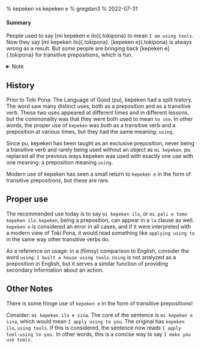 % kepeken vs kepeken e
% gregdan3
% 2022-07-31

#### Summary

People used to say [mi kepeken e ilo]{.tokipona} to mean `I am using tools.` Now they say
[mi kepeken ilo]{.tokipona}. [kepeken e]{.tokipona} is always wrong as a result. But some people are
bringing back [kepeken e]{.tokipona} for transitive prepositions, which is fun.

<details> <summary> Note </summary>

In the History section, I give a brief overview of the historical use of
kepeken. My involvement with the Toki Pona community only began in July of
2021, so I was not present for any historical practices of Toki Pona. However,
I have seen old lessons and documentation, particularly jan Pije's course, from
prior to pu. As such, I provide everything I know to be true as of today.

If you'd like to see how kepeken was taught as far back as 2006, check
[here](https://web.archive.org/web/20071017110330/http://bknight0.myweb.uga.edu/toki/lesson/lesson6.html)!

</details>

## History

Prior to Toki Pona: The Language of Good (pu), kepeken had a split history. The
word saw many distinct uses, both as a preposition and as a transitive verb.
These two uses appeared at different times and in different lessons, but the
commonality was that they were both used to mean `to use`. In other words, the
proper use of `kepeken` was _both_ as a transitive verb and a preposition at
various times, but they had the same meaning: `using.`

Since pu, kepeken has been taught as an exclusive preposition, never being a
transitive verb and rarely being used without an object as `mi kepeken`. pu
replaced all the previous ways kepeken was used with exactly one use with one
meaning: a preposition meaning `using`.

Modern use of kepeken has seen a small return to `kepeken e` in the form of
transitive prepositions, but these are rare.

## Proper use

The recommended use today is to say `mi kepeken ilo`, or `mi pali e tomo kepeken ilo`. `kepeken`, being a preposition, can appear in a `la` clause as
well. `kepeken e` is considered an error in all cases, and if it were
interpreted with a modern view of Toki Pona, it would read something like
`applying using to` in the same way other transitive verbs do.

As a reference on usage: in a (flimsy) comparison to English, consider the word
`using`: `I built a house using tools`. `Using` is not analyzed as a
preposition in English, but it serves a similar function of providing secondary
information about an action.

## Other Notes

There is some fringe use of `kepeken e` in the form of transitive prepositions!

Consider: `mi kepeken ilo e sina`. The core of the sentence is `mi kepeken e sina`, which would mean `I apply using to you`. The original has `kepeken ilo`,
`using tools`. If this is considered, the sentence now reads `I apply tool-using to you.` In other words, this is a concise way to say `I make you use tools.`
